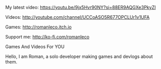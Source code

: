 My latest video: https://youtu.be/9jx5Hvr90NY?si=88ER9AQGXe3PkyZI

Videos: http://youtube.com/channel/UCCoASO5R677OPCLUr1v1UFA

Games: http://romanleco.itch.io

Support me: http://ko-fi.com/romanleco

Games And Videos For YOU

Hello, I am Roman, a solo developer making games and devlogs about them.
